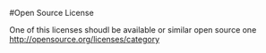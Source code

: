  #Open Source License
 
 One of this licenses shoudl be available or similar open source one
 http://opensource.org/licenses/category
